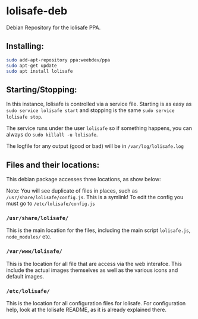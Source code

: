 # lolisafe-deb
Debian Repository for the lolisafe PPA.

## Installing:
```bash
sudo add-apt-repository ppa:weebdev/ppa
sudo apt-get update
sudo apt install lolisafe
```

## Starting/Stopping:
In this instance, lolisafe is controlled via a service file. Starting is as easy as `sudo service lolisafe start` and stopping is the same `sudo service lolisafe stop`. 

The service runs under the user `lolisafe` so if something happens, you can always do `sudo killall -u lolisafe`.

The logfile for any output (good or bad) will be in `/var/log/lolisafe.log`

## Files and their locations:
This debian package accesses three locations, as show below:

Note: You will see duplicate of files in places, such as `/usr/share/lolisafe/config.js`. This is a symlink! To edit the config you must go to `/etc/lolisafe/config.js`

### `/usr/share/lolisafe/`
This is the main location for the files, including the main script `lolisafe.js`, `node_modules/` etc.
### `/var/www/lolisafe/`
This is the location for all file that are access via the web interafce. This include the actual images themselves as well as the various icons and default images.
### `/etc/lolisafe/`
This is the location for all configuration files for lolisafe. For configuration help, look at the lolisafe README, as it is already explained there.

